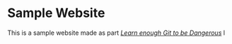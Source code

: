 # Sample Website

This is a sample website made as part [*Learn enough Git to be Dangerous*](learnenough.com/git-tutorial)
l
